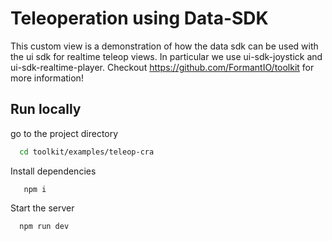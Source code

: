 # Teleoperation using Data-SDK

This custom view is a demonstration of how the data sdk can be used with the ui sdk for realtime teleop views. In particular we use ui-sdk-joystick and ui-sdk-realtime-player. Checkout https://github.com/FormantIO/toolkit for more information!

## Run locally

go to the project directory

```bash
  cd toolkit/examples/teleop-cra
```

Install dependencies

```
   npm i
```

Start the server

```bash
  npm run dev
```
